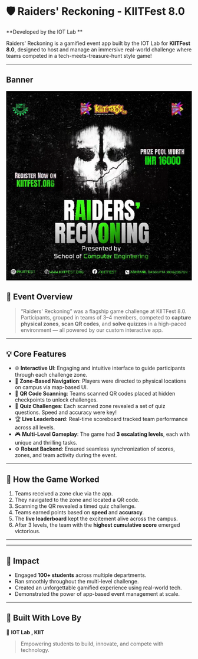 # 🛡️ Raiders' Reckoning - KIITFest 8.0

**Developed by the IOT Lab **

Raiders' Reckoning is a gamified event app built by the IOT Lab for **KIITFest 8.0**, designed to host and manage an immersive real-world challenge where teams competed in a tech-meets-treasure-hunt style game!

---
## Banner

![Raiders' Reckoning Banner](https://github.com/iot-lab-kiit/RaidersReckoningApp/raw/master/Adobe%20Express%20-%20file.png?raw=true)

## 🎯 Event Overview

> “Raiders' Reckoning” was a flagship game challenge at KIITFest 8.0. Participants, grouped in teams of 3–4 members, competed to **capture physical zones**, **scan QR codes**, and **solve quizzes** in a high-paced environment — all powered by our custom interactive app.

---

## 💡 Core Features

- 🌐 **Interactive UI**: Engaging and intuitive interface to guide participants through each challenge zone.
- 🧭 **Zone-Based Navigation**: Players were directed to physical locations on campus via map-based UI.
- 📲 **QR Code Scanning**: Teams scanned QR codes placed at hidden checkpoints to unlock challenges.
- 🧠 **Quiz Challenges**: Each scanned zone revealed a set of quiz questions. Speed and accuracy were key!
- 🏆 **Live Leaderboard**: Real-time scoreboard tracked team performance across all levels.
- 🎮 **Multi-Level Gameplay**: The game had **3 escalating levels**, each with unique and thrilling tasks.
- ⚙️ **Robust Backend**: Ensured seamless synchronization of scores, zones, and team activity during the event.

---

## 🏁 How the Game Worked

1. Teams received a zone clue via the app.
2. They navigated to the zone and located a QR code.
3. Scanning the QR revealed a timed quiz challenge.
4. Teams earned points based on **speed** and **accuracy**.
5. The **live leaderboard** kept the excitement alive across the campus.
6. After 3 levels, the team with the **highest cumulative score** emerged victorious.

---



---

## 🚀 Impact

- Engaged **100+ students** across multiple departments.
- Ran smoothly throughout the multi-level challenge.
- Created an unforgettable gamified experience using real-world tech.
- Demonstrated the power of app-based event management at scale.

---




## 🤝 Built With Love By

🧠 **IOT Lab , KIIT**

> Empowering students to build, innovate, and compete with technology.



